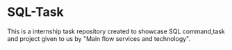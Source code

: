 # SQL-Task
This is a internship task repository created to showcase SQL command,task and project given to us by "Main flow services and technology".   
